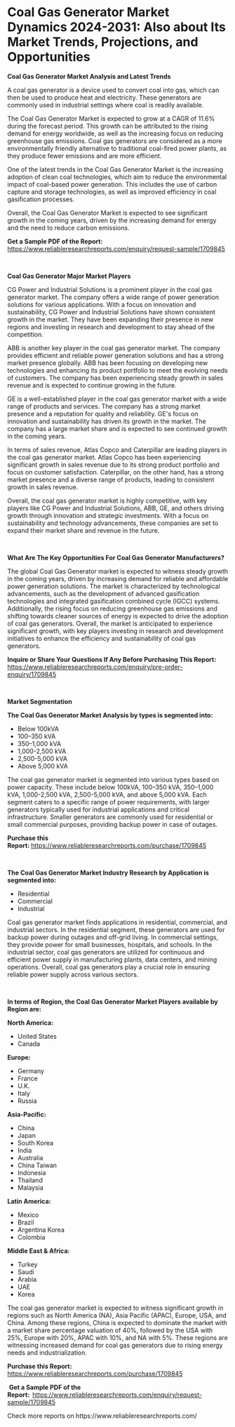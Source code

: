 <p><h1>Coal Gas Generator Market Dynamics 2024-2031: Also about Its Market Trends, Projections, and Opportunities</h1></p><p><strong>Coal Gas Generator Market Analysis and Latest Trends</strong></p>
<p><p>A coal gas generator is a device used to convert coal into gas, which can then be used to produce heat and electricity. These generators are commonly used in industrial settings where coal is readily available. </p><p>The Coal Gas Generator Market is expected to grow at a CAGR of 11.6% during the forecast period. This growth can be attributed to the rising demand for energy worldwide, as well as the increasing focus on reducing greenhouse gas emissions. Coal gas generators are considered as a more environmentally friendly alternative to traditional coal-fired power plants, as they produce fewer emissions and are more efficient.</p><p>One of the latest trends in the Coal Gas Generator Market is the increasing adoption of clean coal technologies, which aim to reduce the environmental impact of coal-based power generation. This includes the use of carbon capture and storage technologies, as well as improved efficiency in coal gasification processes.</p><p>Overall, the Coal Gas Generator Market is expected to see significant growth in the coming years, driven by the increasing demand for energy and the need to reduce carbon emissions.</p></p>
<p><strong>Get a Sample PDF of the Report:&nbsp;</strong> <a href="https://www.reliableresearchreports.com/enquiry/request-sample/1709845">https://www.reliableresearchreports.com/enquiry/request-sample/1709845</a></p>
<p>&nbsp;</p>
<p><strong>Coal Gas Generator Major Market Players</strong></p>
<p><p>CG Power and Industrial Solutions is a prominent player in the coal gas generator market. The company offers a wide range of power generation solutions for various applications. With a focus on innovation and sustainability, CG Power and Industrial Solutions have shown consistent growth in the market. They have been expanding their presence in new regions and investing in research and development to stay ahead of the competition.</p><p>ABB is another key player in the coal gas generator market. The company provides efficient and reliable power generation solutions and has a strong market presence globally. ABB has been focusing on developing new technologies and enhancing its product portfolio to meet the evolving needs of customers. The company has been experiencing steady growth in sales revenue and is expected to continue growing in the future.</p><p>GE is a well-established player in the coal gas generator market with a wide range of products and services. The company has a strong market presence and a reputation for quality and reliability. GE's focus on innovation and sustainability has driven its growth in the market. The company has a large market share and is expected to see continued growth in the coming years.</p><p>In terms of sales revenue, Atlas Copco and Caterpillar are leading players in the coal gas generator market. Atlas Copco has been experiencing significant growth in sales revenue due to its strong product portfolio and focus on customer satisfaction. Caterpillar, on the other hand, has a strong market presence and a diverse range of products, leading to consistent growth in sales revenue.</p><p>Overall, the coal gas generator market is highly competitive, with key players like CG Power and Industrial Solutions, ABB, GE, and others driving growth through innovation and strategic investments. With a focus on sustainability and technology advancements, these companies are set to expand their market share and revenue in the future.</p></p>
<p>&nbsp;</p>
<p><strong>What Are The Key Opportunities For Coal Gas Generator Manufacturers?</strong></p>
<p><p>The global Coal Gas Generator market is expected to witness steady growth in the coming years, driven by increasing demand for reliable and affordable power generation solutions. The market is characterized by technological advancements, such as the development of advanced gasification technologies and integrated gasification combined cycle (IGCC) systems. Additionally, the rising focus on reducing greenhouse gas emissions and shifting towards cleaner sources of energy is expected to drive the adoption of coal gas generators. Overall, the market is anticipated to experience significant growth, with key players investing in research and development initiatives to enhance the efficiency and sustainability of coal gas generators.</p></p>
<p><strong>Inquire or Share Your Questions If Any Before Purchasing This Report:</strong> <a href="https://www.reliableresearchreports.com/enquiry/pre-order-enquiry/1709845">https://www.reliableresearchreports.com/enquiry/pre-order-enquiry/1709845</a></p>
<p>&nbsp;</p>
<p><strong>Market Segmentation</strong></p>
<p><strong>The Coal Gas Generator Market Analysis by types is segmented into:</strong></p>
<p><ul><li>Below 100kVA</li><li>100–350 kVA</li><li>350–1,000 kVA</li><li>1,000-2,500 kVA</li><li>2,500-5,000 kVA</li><li>Above 5,000 kVA</li></ul></p>
<p><p>The coal gas generator market is segmented into various types based on power capacity. These include below 100kVA, 100–350 kVA, 350–1,000 kVA, 1,000-2,500 kVA, 2,500-5,000 kVA, and above 5,000 kVA. Each segment caters to a specific range of power requirements, with larger generators typically used for industrial applications and critical infrastructure. Smaller generators are commonly used for residential or small commercial purposes, providing backup power in case of outages.</p></p>
<p><strong>Purchase this Report:&nbsp;</strong><a href="https://www.reliableresearchreports.com/purchase/1709845">https://www.reliableresearchreports.com/purchase/1709845</a></p>
<p>&nbsp;</p>
<p><strong>The Coal Gas Generator Market Industry Research by Application is segmented into:</strong></p>
<p><ul><li>Residential</li><li>Commercial</li><li>Industrial</li></ul></p>
<p><p>Coal gas generator market finds applications in residential, commercial, and industrial sectors. In the residential segment, these generators are used for backup power during outages and off-grid living. In commercial settings, they provide power for small businesses, hospitals, and schools. In the industrial sector, coal gas generators are utilized for continuous and efficient power supply in manufacturing plants, data centers, and mining operations. Overall, coal gas generators play a crucial role in ensuring reliable power supply across various sectors.</p></p>
<p>&nbsp;</p>
<p><strong>In terms of Region, the Coal Gas Generator Market Players available by Region are:</strong></p>
<p>
    <p> <strong> North America: </strong>
        <ul>
            <li>United States</li>
            <li>Canada</li>
        </ul>
        </p> 
    <p> <strong> Europe: </strong>
        <ul>
            <li>Germany</li>
            <li>France</li>
            <li>U.K.</li>
            <li>Italy</li>
            <li>Russia</li>
        </ul>
        </p> 
    <p> <strong> Asia-Pacific: </strong>
        <ul>
            <li>China</li>
            <li>Japan</li>
            <li>South Korea</li>
            <li>India</li>
            <li>Australia</li>
            <li>China Taiwan</li>
            <li>Indonesia</li>
            <li>Thailand</li>
            <li>Malaysia</li>
        </ul>
        </p> 
    <p> <strong> Latin America: </strong>
        <ul>
            <li>Mexico</li>
            <li>Brazil</li>
            <li>Argentina Korea</li>
            <li>Colombia</li>
        </ul>
        </p> 
    <p> <strong> Middle East & Africa: </strong>
        <ul>
            <li>Turkey</li>
            <li>Saudi</li>
            <li>Arabia</li>
            <li>UAE</li>
            <li>Korea</li>
        </ul>
    </p>
    </p>
<p><p>The coal gas generator market is expected to witness significant growth in regions such as North America (NA), Asia Pacific (APAC), Europe, USA, and China. Among these regions, China is expected to dominate the market with a market share percentage valuation of 40%, followed by the USA with 25%, Europe with 20%, APAC with 10%, and NA with 5%. These regions are witnessing increased demand for coal gas generators due to rising energy needs and industrialization.</p></p>
<p><strong>Purchase this Report: </strong><a href="https://www.reliableresearchreports.com/purchase/1709845">https://www.reliableresearchreports.com/purchase/1709845</a></p>
<p>&nbsp;<strong>Get a Sample PDF of the Report:&nbsp;&nbsp;</strong><a href="https://www.reliableresearchreports.com/enquiry/request-sample/1709845">https://www.reliableresearchreports.com/enquiry/request-sample/1709845</a></p>
<p><strong></strong></p>
<p>Check more reports on https://www.reliableresearchreports.com/</p>